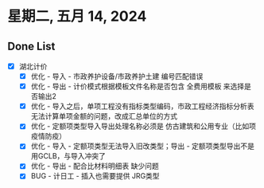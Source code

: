 # 星期二, 五月 14, 2024

## Done List

- [x] 湖北计价
  - [x] 优化 - 导入 - 市政养护设备/市政养护土建 编号匹配错误
  - [x] 优化 - 导出 - 计价模式根据模板文件名称是否包含 全费用模板 来选择是否输出2
  - [x] 优化 - 导入之后，单项工程没有指标类型编码，市政工程经济指标分析表无法计算单项金额的问题，改成汇总单位的方式
  - [x] 优化 - 定额项类型导入导出处理名称必须是 仿古建筑和公用专业（比如项疫情防疫）
  - [x] 优化 - 导入 - 定额项类型无法导入旧改类型；导出 - 定额项类型导出不是用GCLB，与导入冲突了
  - [x] 优化 - 导出 - 配合比材料明细表 缺少问题
  - [x] BUG - 计日工 - 插入也需要提供 JRG类型
